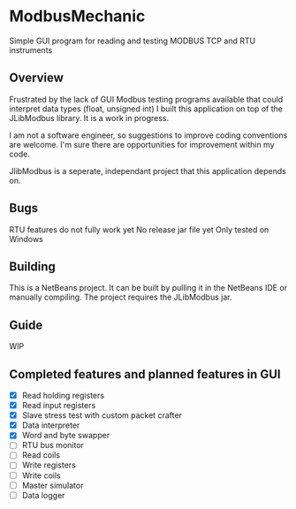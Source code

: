 # ModbusMechanic
Simple GUI program for reading and testing MODBUS TCP and RTU instruments
## Overview

Frustrated by the lack of GUI Modbus testing programs available that could interpret data types (float, unsigned int) I built this application on top of the JLibModbus library. It is a work in progress.

I am not a software engineer, so suggestions to improve coding conventions are welcome. I'm sure there are opportunities for improvement within my code.

JlibModbus is a seperate, independant project that this application depends on.

## Bugs
RTU features do not fully work yet
No release jar file yet
Only tested on Windows

## Building

This is a NetBeans project. It can be built by pulling it in the NetBeans IDE or manually compiling. The project requires the JLibModbus jar.

## Guide

WIP

## Completed features and planned features in GUI

- [x] Read holding registers
- [x] Read input registers
- [x] Slave stress test with custom packet crafter
- [x] Data interpreter
- [x] Word and byte swapper
- [ ] RTU bus monitor
- [ ] Read coils
- [ ] Write registers
- [ ] Write coils
- [ ] Master simulator
- [ ] Data logger
